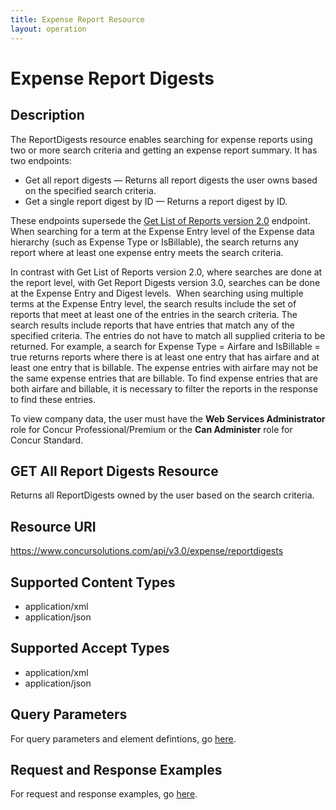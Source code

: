 ```yaml
---
title: Expense Report Resource
layout: operation
---
```


# Expense Report Digests

##  Description

The ReportDigests resource enables searching for expense reports using two or more search criteria and getting an expense report summary. It has two endpoints:

* Get all report digests — Returns all report digests the user owns based on the specified search criteria.
* Get a single report digest by ID — Returns a report digest by ID.

These endpoints supersede the [Get List of Reports version 2.0][1] endpoint. When searching for a term at the Expense Entry level of the Expense data hierarchy (such as Expense Type or IsBillable), the search returns any report where at least one expense entry meets the search criteria.

In contrast with Get List of Reports version 2.0, where searches are done at the report level, with Get Report Digests version 3.0, searches can be done at the Expense Entry and Digest levels.  When searching using multiple terms at the Expense Entry level, the search results include the set of reports that meet at least one of the entries in the search criteria. The search results include reports that have entries that match any of the specified criteria. The entries do not have to match all supplied criteria to be returned. For example, a search for Expense Type = Airfare and IsBillable = true returns reports where there is at least one entry that has airfare and at least one entry that is billable. The expense entries with airfare may not be the same expense entries that are billable. To find expense entries that are both airfare and billable, it is necessary to filter the reports in the response to find these entries.

To view company data, the user must have the **Web Services Administrator** role for Concur Professional/Premium or the **Can Administer** role for Concur Standard.

##  GET All Report Digests Resource

Returns all ReportDigests owned by the user based on the search criteria.

## Resource URI 
https://www.concursolutions.com/api/v3.0/expense/reportdigests

## Supported Content Types
* application/xml
* application/json
 
## Supported Accept Types
* application/xml
* application/json

## Query Parameters
For query parameters and element defintions, go [here][2].

##  Request and Response Examples 
For request and response examples, go [here][2].

[1]: https://developer.concur.com/api-documentation/deprecated-features/get-list-reports-v20
[2]: https://www.concursolutions.com/api/docs/index.html#!/ReportDigests
